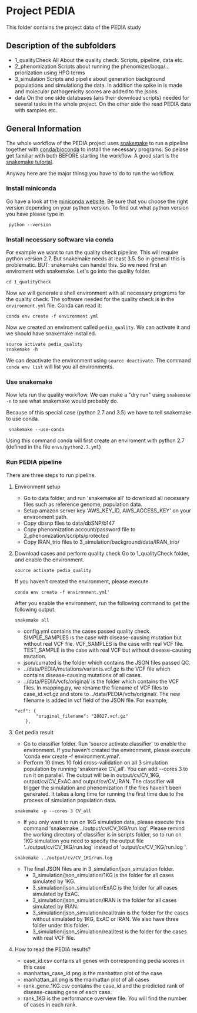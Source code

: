 # Project PEDIA

This folder contains the project data of the PEDIA study

## Description of the subfolders

* 1_qualityCheck
	All About the quality check. Scripts, pipeline, data etc.
* 2_phenomization
	Scripts about running the phenomizer/boqa/... priorization using HPO terms
* 3_simulation
	Scripts and pipelie about generation background populations and simulationg the data.
	In addition the spike in is made and molecular pathogenicity scores are added to the jsons.
* data
	On the one side databases (ans their download scripts) needed for several tasks in the whole project. On the other side the read PEDIA data with samples etc.


## General Information

The whole workflow of the PEDIA project uses [snakemake](https://snakemake.readthedocs.io/) to run a pipeline together with [conda/bioconda](https://bioconda.github.io/) to install the necessary programs. So pelase get familiar with both BEFORE starting the workflow. A good start is the [snakemake tutorial](https://snakemake.readthedocs.io/en/stable/tutorial/tutorial.html).

Anyway here are the major thinsg you have to do to run the workflow.

### Install miniconda

Go have a look at the [miniconda website](https://conda.io/miniconda.html). Be sure that you choose the right version depending on your python version. To find out what python version you have please type in

```
 python --version
```

### Install necessary software via conda

For example we want to run the quality check pipeline. This will require python version 2.7. But snakemake needs at least 3.5. So in general this is problematic. BUT: snakemake can handel this. So we need first an enviroment with snakemake. Let's go into the quality folder.

```
cd 1_qualityCheck
```

Now we will generate a shell environment with all necessary programs for the quality check. The software needed for the quality check is in the `environment.yml` file. Conda can read it:

```
conda env create -f environment.yml
```

Now we created an enviroment called `pedia_quality`. We can activate it and we should have snakemake installed.

```
source activate pedia_quality
snakemake -h
```
We can deactivate the environment using `source deactivate`. The command `conda env list` will list you all environments.

### Use snakemake

Now lets run the quality workflow. We can make a "dry run" using `snakemake -n` to see what snakemake would probably do.

Because of this special case (python 2.7 and 3.5) we have to tell snakemake to use conda.

```
 snakemake --use-conda
```

Using this command conda will first create an enviroment with python 2.7 (defined in the file `envs/python2.7.yml`)


### Run PEDIA pipeline
There are three steps to run pipeline.
1. Environment setup
   * Go to data folder, and run 'snakemake all' to download all necessary files such as reference genome, population data.
   * Setup amazon server key 'AWS_KEY_ID, AWS_ACCESS_KEY' on your environment path.
   * Copy dbsnp files to data/dbSNP/b147
   * Copy phenomization account/password file to 2_phenomization/scripts/protected
   * Copy IRAN_trio files to 3_simulation/background/data/IRAN_trio/

1. Download cases and perform quality check
   Go to 1_qualityCheck folder, and enable the environment. 

   ```
   source activate pedia_quality
   ```

   If you haven't created the environment, please execute 
   
   ```
   conda env create -f environment.yml'
   ```
   
   After you enable the environment, run the following command to get the following output.
   
   ```
   snakemake all
   ```
   * config.yml contains the cases passed quality check. SIMPLE_SAMPLES is the case with disease-causing mutation but without real VCF file. VCF_SAMPLES is the case with real VCF file. TEST_SAMPLE is the case with real VCF but without disease-causing mutation.
   * json/currated is the folder which contains the JSON files passed QC.
   * ../data/PEDIA/mutations/variants.vcf.gz  is the VCF file which contains disease-causing mutations of all cases.
   * ../data/PEDIA/vcfs/original/ is the folder which contains the VCF files. In mapping.py, we rename the filename of VCF files to case_id.vcf.gz and store to ../data/PEDIA/vcfs/original/. The new filename is added in vcf field of the JSON file. For example,
   ```
   "vcf": {
           "original_filename": "28827.vcf.gz"
       },
   ```

1. Get pedia result
   * Go to classifier folder.  Run 'source activate classifier' to enable the environment. If you haven't created the environment, please execute 'conda env create -f environment.ymal'.
   * Perform 10 times 10 fold cross-validation on all 3 simulation population by running 'snakemake CV_all'. You can add --cores 3 to run it on parallel. The output will be in output/cv/CV_1KG, output/cv/CV_ExAC and output/cv/CV_IRAN. The classifier will trigger the simulation and phenomization if the files haven't been generated. It takes a long time for running the first time due to the process of simulation population data.

   ```
   snakemake -p --cores 3 CV_all
   ```
   * If you only want to run on 1KG simulation data, please execute this command 'snakemake ../output/cv/CV_1KG/run.log'. Please remind the working directory of classifier is in scripts folder, so to run on 1KG simulation you need to specify the output file '../output/cv/CV_1KG/run.log' instead of 'output/cv/CV_1KG/run.log '.

   ```
   snakemake ../output/cv/CV_1KG/run.log
   ```
   * The final JSON files are in 3_simulation/json_simulation folder.
      * 3_simulation/json_simulation/1KG is the folder for all cases simulated by 1KG.
      * 3_simulation/json_simulation/ExAC is the folder for all cases simulated by ExAC.
      * 3_simulation/json_simulation/IRAN is the folder for all cases simulated by IRAN.
      * 3_simulation/json_simulation/real/train is the folder for the cases without simulated by 1KG, ExAC or IRAN. We also have three folder under this folder.
      * 3_simulation/json_simulation/real/test is the folder for the cases with real VCF file.

1. How to read the PEDIA results?
   * case_id.csv contains all genes with corresponding pedia scores in this case
   * manhattan_case_id.png is the manhattan plot of the case
   * manhattan_all.png is the manhattan plot of all cases
   * rank_gene_1KG.csv contains the case_id and the predicted rank of disease-causing gene of each case.
   * rank_1KG is the performance overview file. You will find the number of cases in each rank.
